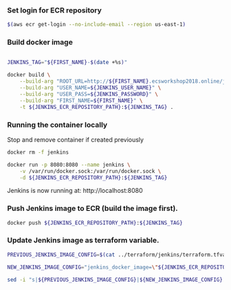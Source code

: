 ### Set login for ECR repository
```bash
$(aws ecr get-login --no-include-email --region us-east-1)
```

### Build docker image
```bash

JENKINS_TAG="${FIRST_NAME}-$(date +%s)"

docker build \
    --build-arg "ROOT_URL=http://${FIRST_NAME}.ecsworkshop2018.online/jenkins" \
    --build-arg "USER_NAME=${JENKINS_USER_NAME}" \
    --build-arg "USER_PASS=${JENKINS_PASSWORD}" \
    --build-arg "FIRST_NAME=${FIRST_NAME}" \
    -t ${JENKINS_ECR_REPOSITORY_PATH}:${JENKINS_TAG} .
```

### Running the container locally

Stop and remove container if created previously

```bash
docker rm -f jenkins
```

```bash
docker run -p 8080:8080 --name jenkins \
    -v /var/run/docker.sock:/var/run/docker.sock \
    -d ${JENKINS_ECR_REPOSITORY_PATH}:${JENKINS_TAG}
```
Jenkins is now running at: http://localhost:8080

### Push Jenkins image to ECR (build the image first).

```bash
docker push ${JENKINS_ECR_REPOSITORY_PATH}:${JENKINS_TAG}
```

### Update Jenkins image as terraform variable.

```bash
PREVIOUS_JENKINS_IMAGE_CONFIG=$(cat ../terraform/jenkins/terraform.tfvars | grep jenkins_docker_image)

NEW_JENKINS_IMAGE_CONFIG="jenkins_docker_image=\"${JENKINS_ECR_REPOSITORY_PATH}:${JENKINS_TAG}\""

sed -i "s|${PREVIOUS_JENKINS_IMAGE_CONFIG}|${NEW_JENKINS_IMAGE_CONFIG}|g" ../terraform/jenkins/terraform.tfvars
```
